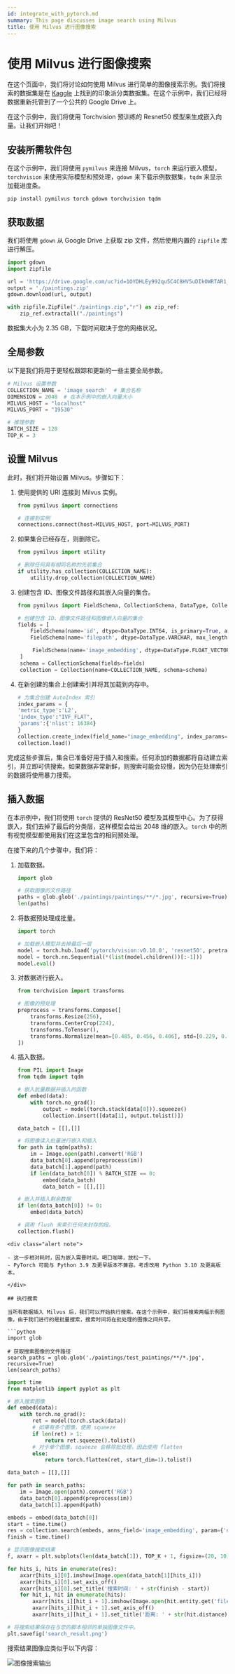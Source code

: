 ```yaml
---
id: integrate_with_pytorch.md
summary: This page discusses image search using Milvus
title: 使用 Milvus 进行图像搜索
---
```



# 使用 Milvus 进行图像搜索

在这个页面中，我们将讨论如何使用 Milvus 进行简单的图像搜索示例。我们将搜索的数据集是在 [Kaggle](https://www.kaggle.com/datasets/delayedkarma/impressionist-classifier-data) 上找到的印象派分类数据集。在这个示例中，我们已经将数据重新托管到了一个公共的 Google Drive 上。

在这个示例中，我们将使用 Torchvision 预训练的 Resnet50 模型来生成嵌入向量。让我们开始吧！

## 安装所需软件包

在这个示例中，我们将使用 `pymilvus` 来连接 Milvus，`torch` 来运行嵌入模型，`torchvision` 来使用实际模型和预处理，`gdown` 来下载示例数据集，`tqdm` 来显示加载进度条。

```shell
pip install pymilvus torch gdown torchvision tqdm
```

## 获取数据

我们将使用 `gdown` 从 Google Drive 上获取 zip 文件，然后使用内置的 `zipfile` 库进行解压。

```python
import gdown
import zipfile

url = 'https://drive.google.com/uc?id=1OYDHLEy992qu5C4C8HV5uDIkOWRTAR1_'
output = './paintings.zip'
gdown.download(url, output)

with zipfile.ZipFile("./paintings.zip","r") as zip_ref:
    zip_ref.extractall("./paintings")
```

<div class="alert note">

数据集大小为 2.35 GB，下载时间取决于您的网络状况。

</div>

## 全局参数

以下是我们将用于更轻松跟踪和更新的一些主要全局参数。

```python
# Milvus 设置参数
COLLECTION_NAME = 'image_search'  # 集合名称
DIMENSION = 2048  # 在本示例中的嵌入向量大小
MILVUS_HOST = "localhost"
MILVUS_PORT = "19530"

# 推理参数
BATCH_SIZE = 128
TOP_K = 3
```

## 设置 Milvus

此时，我们将开始设置 Milvus。步骤如下：

1. 使用提供的 URI 连接到 Milvus 实例。

    ```python
    from pymilvus import connections

    # 连接到实例
    connections.connect(host=MILVUS_HOST, port=MILVUS_PORT)
    ```

2. 如果集合已经存在，则删除它。

    ```python
    from pymilvus import utility

    # 删除任何具有相同名称的先前集合
    if utility.has_collection(COLLECTION_NAME):
        utility.drop_collection(COLLECTION_NAME)
    ```

3. 创建包含 ID、图像文件路径和其嵌入向量的集合。

    ```python
    from pymilvus import FieldSchema, CollectionSchema, DataType, Collection
    
    # 创建包含 ID、图像文件路径和图像嵌入向量的集合
    fields = [
        FieldSchema(name='id', dtype=DataType.INT64, is_primary=True, auto_id=True),
        FieldSchema(name='filepath', dtype=DataType.VARCHAR, max_length=200),  # VARCHAR 需要一个最大长度，在这个示例中设置为 200 个字符
```python
        FieldSchema(name='image_embedding', dtype=DataType.FLOAT_VECTOR, dim=DIMENSION)
    ]
    schema = CollectionSchema(fields=fields)
    collection = Collection(name=COLLECTION_NAME, schema=schema)
```

4. 在新创建的集合上创建索引并将其加载到内存中。

    ```python
    # 为集合创建 AutoIndex 索引
    index_params = {
    'metric_type':'L2',
    'index_type':"IVF_FLAT",
    'params':{'nlist': 16384}
    }
    collection.create_index(field_name="image_embedding", index_params=index_params)
    collection.load()
    ```

完成这些步骤后，集合已准备好用于插入和搜索。任何添加的数据都将自动建立索引，并立即可供搜索。如果数据非常新鲜，则搜索可能会较慢，因为仍在处理索引的数据将使用暴力搜索。

## 插入数据

在本示例中，我们将使用 `torch` 提供的 ResNet50 模型及其模型中心。为了获得嵌入，我们去掉了最后的分类层，这样模型会给出 2048 维的嵌入。`torch` 中的所有视觉模型都使用我们在这里包含的相同预处理。

在接下来的几个步骤中，我们将：

1. 加载数据。

    ```python
    import glob

    # 获取图像的文件路径
    paths = glob.glob('./paintings/paintings/**/*.jpg', recursive=True)
    len(paths)
    ```

2. 将数据预处理成批量。

    ```python
    import torch

    # 加载嵌入模型并去掉最后一层
    model = torch.hub.load('pytorch/vision:v0.10.0', 'resnet50', pretrained=True)
    model = torch.nn.Sequential(*(list(model.children())[:-1]))
    model.eval()
    ```

3. 对数据进行嵌入。

    ```python
    from torchvision import transforms

    # 图像的预处理
    preprocess = transforms.Compose([
        transforms.Resize(256),
        transforms.CenterCrop(224),
        transforms.ToTensor(),
        transforms.Normalize(mean=[0.485, 0.456, 0.406], std=[0.229, 0.224, 0.225]),
    ])
    ```

4. 插入数据。

    ```python
    from PIL import Image
    from tqdm import tqdm
    
    # 嵌入批量数据并插入的函数
    def embed(data):
        with torch.no_grad():
            output = model(torch.stack(data[0])).squeeze()
            collection.insert([data[1], output.tolist()])
    
    data_batch = [[],[]]
    
    # 将图像读入批量进行嵌入和插入
    for path in tqdm(paths):
        im = Image.open(path).convert('RGB')
        data_batch[0].append(preprocess(im))
        data_batch[1].append(path)
        if len(data_batch[0]) % BATCH_SIZE == 0:
            embed(data_batch)
            data_batch = [[],[]]
    
    # 嵌入并插入剩余数据
    if len(data_batch[0]) != 0:
        embed(data_batch)
    
    # 调用 flush 来索引任何未封存的段。
    collection.flush()
    ```
```
<div class="alert note">

- 这一步相对耗时，因为嵌入需要时间。喝口咖啡，放松一下。
- PyTorch 可能与 Python 3.9 及更早版本不兼容。考虑改用 Python 3.10 及更高版本。

</div>

## 执行搜索

当所有数据插入 Milvus 后，我们可以开始执行搜索。在这个示例中，我们将搜索两幅示例图像。由于我们进行的是批量搜索，搜索时间将在批处理的图像之间共享。

```python
import glob

# 获取搜索图像的文件路径
search_paths = glob.glob('./paintings/test_paintings/**/*.jpg', recursive=True)
len(search_paths)
```

```python
import time
from matplotlib import pyplot as plt

# 嵌入搜索图像
def embed(data):
    with torch.no_grad():
        ret = model(torch.stack(data))
        # 如果有多个图像，使用 squeeze
        if len(ret) > 1:
            return ret.squeeze().tolist()
        # 对于单个图像，squeeze 会移除批处理，因此使用 flatten
        else:
            return torch.flatten(ret, start_dim=1).tolist()

data_batch = [[],[]]

for path in search_paths:
    im = Image.open(path).convert('RGB')
    data_batch[0].append(preprocess(im))
    data_batch[1].append(path)

embeds = embed(data_batch[0])
start = time.time()
res = collection.search(embeds, anns_field='image_embedding', param={'nprobe': 128}, limit=TOP_K, output_fields=['filepath'])
finish = time.time()
```

```python
# 显示图像搜索结果
f, axarr = plt.subplots(len(data_batch[1]), TOP_K + 1, figsize=(20, 10), squeeze=False)

for hits_i, hits in enumerate(res):
    axarr[hits_i][0].imshow(Image.open(data_batch[1][hits_i]))
    axarr[hits_i][0].set_axis_off()
    axarr[hits_i][0].set_title('搜索时间: ' + str(finish - start))
    for hit_i, hit in enumerate(hits):
        axarr[hits_i][hit_i + 1].imshow(Image.open(hit.entity.get('filepath')))
        axarr[hits_i][hit_i + 1].set_axis_off()
        axarr[hits_i][hit_i + 1].set_title('距离: ' + str(hit.distance))

# 将搜索结果保存在与您的脚本相邻的单独图像文件中。
plt.savefig('search_result.png')
```

搜索结果图像应类似于以下内容：

![图像搜索输出](../../../assets/integrate_with_pytorch.png)